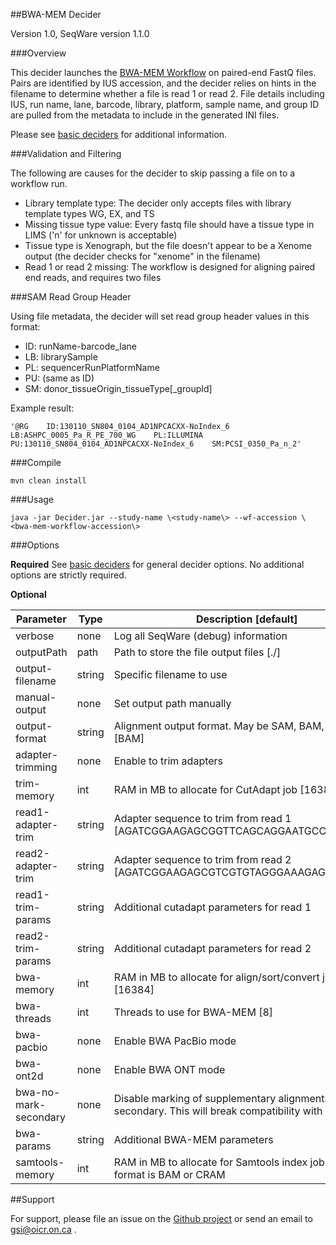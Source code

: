 ##BWA-MEM Decider

Version 1.0, SeqWare version 1.1.0

###Overview

This decider launches the [BWA-MEM Workflow](../workflow-bwa-mem) on paired-end FastQ files. Pairs are identified by IUS accession, and the decider relies on hints in the filename to determine whether a file is read 1 or read 2. File details including IUS, run name, lane, barcode, library, platform, sample name, and group ID are pulled from the metadata to include in the generated INI files.

Please see [basic deciders](https://seqware.github.io/docs/6-pipeline/basic_deciders) for additional information.

###Validation and Filtering

The following are causes for the decider to skip passing a file on to a workflow run.
* Library template type: The decider only accepts files with library template types WG, EX, and TS
* Missing tissue type value: Every fastq file should have a tissue type in LIMS \('n' for unknown is acceptable\)
* Tissue type is Xenograph, but the file doesn't appear to be a Xenome output \(the decider checks for "xenome" in the filename\)
* Read 1 or read 2 missing: The workflow is designed for aligning paired end reads, and requires two files

###SAM Read Group Header

Using file metadata, the decider will set read group header values in this format:
* ID: runName-barcode_lane
* LB: librarySample
* PL: sequencerRunPlatformName
* PU: \(same as ID\)
* SM: donor_tissueOrigin_tissueType\[_groupId\]

Example result:

```
'@RG    ID:130110_SN804_0104_AD1NPCACXX-NoIndex_6    LB:ASHPC_0005_Pa_R_PE_700_WG    PL:ILLUMINA    PU:130110_SN804_0104_AD1NPCACXX-NoIndex_6    SM:PCSI_0350_Pa_n_2'
```

###Compile

```
mvn clean install
```

###Usage
```
java -jar Decider.jar --study-name \<study-name\> --wf-accession \<bwa-mem-workflow-accession\>
```

###Options

**Required**
See [basic deciders](https://seqware.github.io/docs/6-pipeline/basic_deciders) for general decider options. No additional options are strictly required.

**Optional**

Parameter | Type | Description \[default\]
----------|------|-------------
verbose | none | Log all SeqWare (debug) information
outputPath | path | Path to store the file output files \[./\]
output-filename | string | Specific filename to use
manual-output | none | Set output path manually
output-format | string | Alignment output format. May be SAM, BAM, or CRAM \[BAM\]
adapter-trimming | none | Enable to trim adapters
trim-memory | int | RAM in MB to allocate for CutAdapt job \[16384\]
read1-adapter-trim | string | Adapter sequence to trim from read 1 \[AGATCGGAAGAGCGGTTCAGCAGGAATGCCGAGACCG\]
read2-adapter-trim | string | Adapter sequence to trim from read 2 \[AGATCGGAAGAGCGTCGTGTAGGGAAAGAGTGT\]
read1-trim-params | string | Additional cutadapt parameters for read 1
read2-trim-params | string | Additional cutadapt parameters for read 2
bwa-memory | int | RAM in MB to allocate for align/sort/convert job \[16384\]
bwa-threads | int | Threads to use for BWA-MEM \[8\]
bwa-pacbio | none | Enable BWA PacBio mode
bwa-ont2d | none | Enable BWA ONT mode
bwa-no-mark-secondary | none | Disable marking of supplementary alignments as secondary. This will break compatibility with Picard
bwa-params | string | Additional BWA-MEM parameters
samtools-memory | int | RAM in MB to allocate for Samtools index job if output format is BAM or CRAM

##Support

For support, please file an issue on the [Github project](https://github.com/oicr-gsi) or send an email to gsi@oicr.on.ca .
